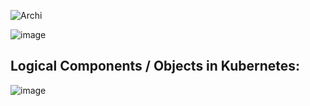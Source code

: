 

![Archi](https://github.com/user-attachments/assets/e2d50e4f-8425-4f20-9960-d62e3e8b1d09)



![image](https://github.com/user-attachments/assets/8abee275-2cc3-45e4-9ec5-03fbd812df09)


## Logical Components / Objects in Kubernetes:
![image](https://github.com/user-attachments/assets/be4ffaf1-1b0f-46e4-b119-286f136dc92f)


